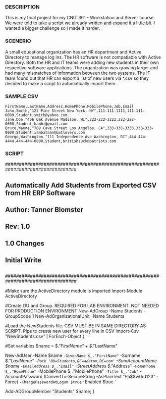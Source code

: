 ### DESCRIPTION
This is my final project for my CNIT 361 - Workstation and Server course.  We were told to take a script we already written and expand it a little bit.  I wanted a bigger challenge so I made it harder.

### SCENERIO
A small educational organization has an HR department and Active Directory to manage log ins.  The HR software is not compatiable with Active Directory.  Both the HR and IT teams were adding new students in their own respective software applications.  The organization was growing larger and had many mismatches of information between the two systems.  The IT team found out that HR can export a list of new users via *.csv so they decided to make a script to automatically import them.

### SAMPLE CSV
```
FirstName,LastName,Address,HomePhone,MobilePhone,Job,Email
John,Smith,"123 Pine Street New York, NY",111-111-1111,111-111-0000,Student,smith@yahoo.com
Jane,Doe,"456 Oak Avenue Madison, WI",222-222-2222,222-222-0000,Student,bambi@gmail.com
Bruce,Wayne,"789 Cave Street Los Angelos, CA",333-333-3333,333-333-0000,Student,iambatman@batlovers.com
George,Washington,"111 Independence Ave Washington, DC",444-444-4444,444-444-0000,Student,britishsuck@patriots.com
```

### SCRIPT
##################################################################################
##	Automatically Add Students from Exported CSV from HR ERP Software
##		Author: Tanner Blomster
##			Rev: 1.0
##
##		1.0 Changes
##			Initial Write
##
##################################################################################

#Make sure the ActiveDirectory module is imported
Import-Module ActiveDirectory

#Create OU and Group.  REQUIRED FOR LAB ENVIRONMENT. NOT NEEDED FOR PRODUCTION ENVIRONMENT
New-AdGroup -Name Students -GroupScope 1
New-AdOrganizationalUnit -Name Students

#Load the NewStudents file.  CSV MUST BE IN SAME DIRECTORY AS SCRIPT.  Pipe to create new user for every line in CSV
Import-Csv "NewStudents.csv" | ForEach-Object {

#Set variables
 $name = $_."FirstName" + $_."LastName"

New-AdUser -Name $name `
-GivenName $_."FirstName" `
-Surname $_."LastName" `
-Path 'OU=Students,DC=adatum,DC=com' `
-SamAccountName $name `
-EmailAddress $_."Email" `
-StreetAddress $_."Address" `
-HomePhone $_."HomePhone" `
-MobilePhone $_."MobilePhone" `
-Title $_."Job" `
-AccountPassword (ConvertTo-SecureString -AsPlainText "Pa$$w0rd123" -Force) `
-ChangePasswordAtLogon $true `
-Enabled $true `

Add-ADGroupMember "Students" $name;
}
